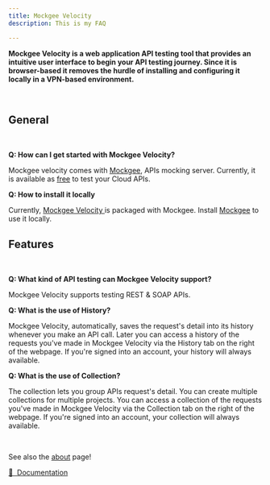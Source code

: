 ```yaml
---
title: Mockgee Velocity
description: This is my FAQ

---
```


**Mockgee Velocity is a web application API testing tool that provides an intuitive user interface to begin your API testing journey. Since it is browser-based it removes the hurdle of installing and configuring it locally in a VPN-based environment.**

<br/>

## General 

<br/>

**Q: How can I get started with Mockgee Velocity?**

Mockgee velocity comes with [Mockgee](/guide/introduction), APIs mocking server. Currently, it is available as [free](https://velocity.mockgee.com) to test your Cloud APIs. 

**Q: How to install it locally**

Currently, [Mockgee Velocity ](https://velocity.mockgee.com)is packaged with Mockgee. Install [Mockgee](/guide/introduction) to use it locally.


## Features

<br/>

**Q: What kind of API testing can Mockgee Velocity support?**

Mockgee Velocity supports testing REST & SOAP APIs.


**Q: What is the use of History?**

Mockgee Velocity, automatically, saves the request's detail into its history whenever you make an API call. Later you can access a history of the requests you've made in Mockgee Velocity via the History tab on the right of the webpage. If you're signed into an account, your history will always available.

**Q: What is the use of Collection?**

The collection lets you group APIs request's detail. You can create multiple collections for multiple projects. You can access a collection of the requests you've made in Mockgee Velocity via the Collection tab on the right of the webpage. If you're signed into an account, your collection will always available.



<br/>

See also the [about](/about) page!

[📖 &nbsp;Documentation](/guide/introduction)

